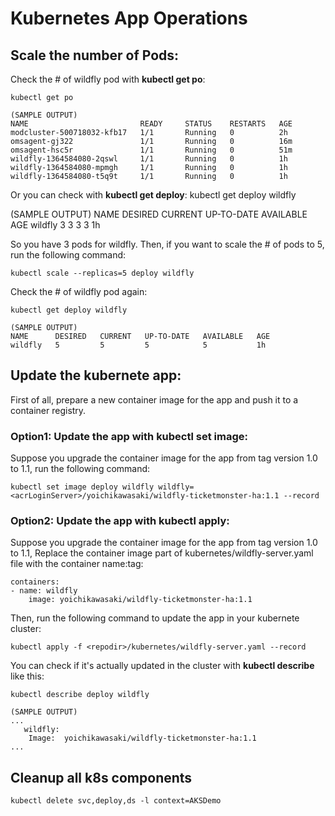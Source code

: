#  Kubernetes App Operations

## Scale the number of Pods:

Check the # of wildfly pod with **kubectl get po**:
```
kubectl get po

(SAMPLE OUTPUT)
NAME                         READY     STATUS    RESTARTS   AGE
modcluster-500718032-kfb17   1/1       Running   0          2h
omsagent-gj322               1/1       Running   0          16m
omsagent-hsc5r               1/1       Running   0          51m
wildfly-1364584080-2qswl     1/1       Running   0          1h
wildfly-1364584080-mpmgh     1/1       Running   0          1h
wildfly-1364584080-t5q9t     1/1       Running   0          1h
```

Or you can check with **kubectl get deploy**:
kubectl get deploy wildfly

(SAMPLE OUTPUT)
NAME      DESIRED   CURRENT   UP-TO-DATE   AVAILABLE   AGE
wildfly   3         3         3            3           1h


So you have 3 pods for wildfly. Then, if you want to scale the # of pods to 5, run the following command:
```
kubectl scale --replicas=5 deploy wildfly
```

Check the # of wildfly pod again:
```
kubectl get deploy wildfly

(SAMPLE OUTPUT)
NAME      DESIRED   CURRENT   UP-TO-DATE   AVAILABLE   AGE
wildfly   5         5         5            5           1h
```

## Update the kubernete app:

First of all, prepare a new container image for the app and push it to a container registry. 

### Option1: Update the app with **kubectl set image**: 

Suppose you upgrade the container image for the app from tag version 1.0 to 1.1, run the following command:

```
kubectl set image deploy wildfly wildfly=<acrLoginServer>/yoichikawasaki/wildfly-ticketmonster-ha:1.1 --record
```
### Option2: Update the app with **kubectl apply**: 

Suppose you upgrade the container image for the app from tag version 1.0 to 1.1, Replace the container image part of kubernetes/wildfly-server.yaml file with the container name:tag:

```
containers:
- name: wildfly
    image: yoichikawasaki/wildfly-ticketmonster-ha:1.1
```

Then, run the following command to update the app in your kubernete cluster:
```
kubectl apply -f <repodir>/kubernetes/wildfly-server.yaml --record
```

You can check if it's actually updated in the cluster with **kubectl describe** like this:
```
kubectl describe deploy wildfly

(SAMPLE OUTPUT)
...
   wildfly:
    Image:  yoichikawasaki/wildfly-ticketmonster-ha:1.1
...
```

## Cleanup all k8s components
```
kubectl delete svc,deploy,ds -l context=AKSDemo
```